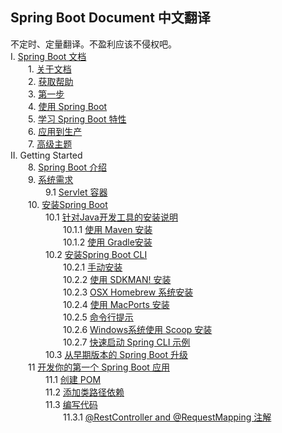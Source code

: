 ## Spring Boot Document 中文翻译  
不定时、定量翻译。不盈利应该不侵权吧。  
I. [Spring Boot 文档](https://github.com/icoreman/SpringBootDocument/tree/master/I.%20Spring%20Boot%20Documentation)  
&ensp;&ensp;&ensp;&ensp;1. [关于文档](https://github.com/icoreman/SpringBootDocument/blob/master/I.%20Spring%20Boot%20Documentation/1.%20About%20the%20Documentation.md)  
&ensp;&ensp;&ensp;&ensp;2. [获取帮助](https://github.com/icoreman/SpringBootDocument/blob/master/I.%20Spring%20Boot%20Documentation/2.%20Getting%20Help.md)  
&ensp;&ensp;&ensp;&ensp;3. [第一步](https://github.com/icoreman/SpringBootDocument/blob/master/I.%20Spring%20Boot%20Documentation/3.%20First%20Steps.md)  
&ensp;&ensp;&ensp;&ensp;4. [使用 Spring Boot](https://github.com/icoreman/SpringBootDocument/blob/master/I.%20Spring%20Boot%20Documentation/4.%20Working%20with%20Spring%20Boot.md)  
&ensp;&ensp;&ensp;&ensp;5. [学习 Spring Boot 特性](https://github.com/icoreman/SpringBootDocument/blob/master/I.%20Spring%20Boot%20Documentation/5.%20Learning%20about%20Spring%20Boot%20Features.md)  
&ensp;&ensp;&ensp;&ensp;6. [应用到生产](https://github.com/icoreman/SpringBootDocument/blob/master/I.%20Spring%20Boot%20Documentation/6.%20Moving%20to%20Production.md)  
&ensp;&ensp;&ensp;&ensp;7. [高级主题](https://github.com/icoreman/SpringBootDocument/blob/master/I.%20Spring%20Boot%20Documentation/7.%20Advanced%20Topics.md)  
II. Getting Started  
&ensp;&ensp;&ensp;&ensp;8.  [Spring Boot 介绍](https://github.com/icoreman/SpringBootDocument/blob/master/II.%20Getting%20Started/8.%20Introducing%20Spring%20Boot.md)  
&ensp;&ensp;&ensp;&ensp;9.  [系统需求](https://github.com/icoreman/SpringBootDocument/blob/master/II.%20Getting%20Started/9.%20System%20Requirements.md)  
&ensp;&ensp;&ensp;&ensp;&ensp;&ensp;&ensp;&ensp;9.1  [Servlet 容器](https://github.com/icoreman/SpringBootDocument/blob/master/II.%20Getting%20Started/9.%20System%20Requirements.md#91-Servlet-容器)  
&ensp;&ensp;&ensp;&ensp;10.  [安装Spring Boot](https://github.com/icoreman/SpringBootDocument/blob/master/II.%20Getting%20Started/10.%20Installing%20Spring%20Boot.md)  
&ensp;&ensp;&ensp;&ensp;&ensp;&ensp;&ensp;&ensp;10.1  [针对Java开发工具的安装说明](https://github.com/icoreman/SpringBootDocument/blob/master/II.%20Getting%20Started/10.%20Installing%20Spring%20Boot.md#101-针对Java开发工具的安装说明)  
&ensp;&ensp;&ensp;&ensp;&ensp;&ensp;&ensp;&ensp;&ensp;&ensp;&ensp;&ensp;10.1.1  [使用 Maven 安装](https://github.com/icoreman/SpringBootDocument/blob/master/II.%20Getting%20Started/10.%20Installing%20Spring%20Boot.md#1011-使用-Maven-安装 )  
&ensp;&ensp;&ensp;&ensp;&ensp;&ensp;&ensp;&ensp;&ensp;&ensp;&ensp;&ensp;10.1.2 [使用 Gradle安装](https://github.com/icoreman/SpringBootDocument/blob/master/II.%20Getting%20Started/10.%20Installing%20Spring%20Boot.md#1012-使用-Gradle-安装 )  
&ensp;&ensp;&ensp;&ensp;&ensp;&ensp;&ensp;&ensp;10.2  [安装Spring Boot CLI](https://github.com/icoreman/SpringBootDocument/blob/master/II.%20Getting%20Started/10.%20Installing%20Spring%20Boot.md#102-安装-Spring-Boot-CLI)  
&ensp;&ensp;&ensp;&ensp;&ensp;&ensp;&ensp;&ensp;&ensp;&ensp;&ensp;&ensp;10.2.1  [手动安装](https://github.com/icoreman/SpringBootDocument/blob/master/II.%20Getting%20Started/10.%20Installing%20Spring%20Boot.md#1021-手动安装 )  
&ensp;&ensp;&ensp;&ensp;&ensp;&ensp;&ensp;&ensp;&ensp;&ensp;&ensp;&ensp;10.2.2 [使用 SDKMAN! 安装](https://github.com/icoreman/SpringBootDocument/blob/master/II.%20Getting%20Started/10.%20Installing%20Spring%20Boot.md#1022-使用-SDKMAN!-安装 )  
&ensp;&ensp;&ensp;&ensp;&ensp;&ensp;&ensp;&ensp;&ensp;&ensp;&ensp;&ensp;10.2.3 [OSX Homebrew 系统安装](https://github.com/icoreman/SpringBootDocument/blob/master/II.%20Getting%20Started/10.%20Installing%20Spring%20Boot.md#1023-OSX-Homebrew-系统安装)  
&ensp;&ensp;&ensp;&ensp;&ensp;&ensp;&ensp;&ensp;&ensp;&ensp;&ensp;&ensp;10.2.4 [使用 MacPorts 安装](https://github.com/icoreman/SpringBootDocument/blob/master/II.%20Getting%20Started/10.%20Installing%20Spring%20Boot.md#1024-使用-MacPorts-安装)  
&ensp;&ensp;&ensp;&ensp;&ensp;&ensp;&ensp;&ensp;&ensp;&ensp;&ensp;&ensp;10.2.5 [命令行提示](https://github.com/icoreman/SpringBootDocument/blob/master/II.%20Getting%20Started/10.%20Installing%20Spring%20Boot.md#1025-命令行提示)  
&ensp;&ensp;&ensp;&ensp;&ensp;&ensp;&ensp;&ensp;&ensp;&ensp;&ensp;&ensp;10.2.6 [Windows系统使用 Scoop 安装](https://github.com/icoreman/SpringBootDocument/blob/master/II.%20Getting%20Started/10.%20Installing%20Spring%20Boot.md#1026-Windows系统使用-Scoop-安装)  
&ensp;&ensp;&ensp;&ensp;&ensp;&ensp;&ensp;&ensp;&ensp;&ensp;&ensp;&ensp;10.2.7 [快速启动 Spring CLI 示例](https://github.com/icoreman/SpringBootDocument/blob/master/II.%20Getting%20Started/10.%20Installing%20Spring%20Boot.md#1027-快速启动-Spring-CLI-示例)  
&ensp;&ensp;&ensp;&ensp;&ensp;&ensp;&ensp;&ensp;10.3  [从早期版本的 Spring Boot 升级](https://github.com/icoreman/SpringBootDocument/blob/master/II.%20Getting%20Started/10.%20Installing%20Spring%20Boot.md#103-从早期版本的-Spring-Boot-升级)  
&ensp;&ensp;&ensp;&ensp;11  [开发你的第一个 Spring Boot 应用](https://github.com/icoreman/SpringBootDocument/blob/master/II.%20Getting%20Started/11.%20[开发你的第一个%20Spring%20Boot%20应用.md)  
&ensp;&ensp;&ensp;&ensp;&ensp;&ensp;&ensp;&ensp;11.1  [创建 POM](https://github.com/icoreman/SpringBootDocument/blob/master/II.%20Getting%20Started/11.%20[开发你的第一个%20Spring%20Boot%20应用.md#111-创建-POM)  
&ensp;&ensp;&ensp;&ensp;&ensp;&ensp;&ensp;&ensp;11.2  [添加类路径依赖](https://github.com/icoreman/SpringBootDocument/blob/master/II.%20Getting%20Started/11.%20[开发你的第一个%20Spring%20Boot%20应用.md#112-添加类路径依赖)  
&ensp;&ensp;&ensp;&ensp;&ensp;&ensp;&ensp;&ensp;11.3  [编写代码](https://github.com/icoreman/SpringBootDocument/blob/master/II.%20Getting%20Started/11.%20[开发你的第一个%20Spring%20Boot%20应用.md#113-编写代码)  
&ensp;&ensp;&ensp;&ensp;&ensp;&ensp;&ensp;&ensp;&ensp;&ensp;&ensp;&ensp;11.3.1  [@RestController and @RequestMapping 注解](https://github.com/icoreman/SpringBootDocument/blob/master/II.%20Getting%20Started/11.%20[开发你的第一个%20Spring%20Boot%20应用.md#1131-@RestController-and-@RequestMapping-注解)  